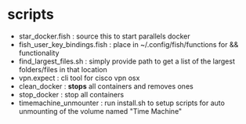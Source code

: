 scripts
=======

  - star_docker.fish : source this to start parallels docker
  - fish_user_key_bindings.fish : place in ~/.config/fish/functions for && functionality
  - find_largest_files.sh : simply provide path to get a list of the largest folders/files in that location
  - vpn.expect : cli tool for cisco vpn osx
  - clean_docker : **stops** all containers and removes <unknown> ones
  - stop_docker : stop all containers
  - timemachine_unmounter : run install.sh to setup scripts for auto unmounting of the volume named "Time Machine"
